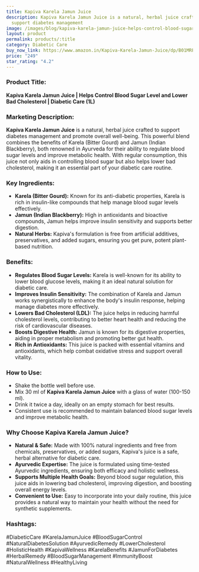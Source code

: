 ```yaml
---
title: Kapiva Karela Jamun Juice
description: Kapiva Karela Jamun Juice is a natural, herbal juice crafted to
  support diabetes management
image: /images/blog/kapiva-karela-jamun-juice-helps-control-blood-sugar-level-and-lower-bad-cholesterol-diabetic-care-1l.webp
layout: product
permalink: products/:title
category: Diabetic Care
buy_now_link: https://www.amazon.in/Kapiva-Karela-Jamun-Juice/dp/B01MRFPAMD/ref=tag=m0150-21
price: "249"
star_rating: "4.2"
---
```

### Product Title:

**Kapiva Karela Jamun Juice | Helps Control Blood Sugar Level and Lower Bad Cholesterol | Diabetic Care (1L)**

### Marketing Description:

**Kapiva Karela Jamun Juice** is a natural, herbal juice crafted to support diabetes management and promote overall well-being. This powerful blend combines the benefits of Karela (Bitter Gourd) and Jamun (Indian Blackberry), both renowned in Ayurveda for their ability to regulate blood sugar levels and improve metabolic health. With regular consumption, this juice not only aids in controlling blood sugar but also helps lower bad cholesterol, making it an essential part of your diabetic care routine.

### Key Ingredients:
- **Karela (Bitter Gourd):** Known for its anti-diabetic properties, Karela is rich in insulin-like compounds that help manage blood sugar levels effectively.
- **Jamun (Indian Blackberry):** High in antioxidants and bioactive compounds, Jamun helps improve insulin sensitivity and supports better digestion.
- **Natural Herbs:** Kapiva's formulation is free from artificial additives, preservatives, and added sugars, ensuring you get pure, potent plant-based nutrition.

### Benefits:
- **Regulates Blood Sugar Levels:** Karela is well-known for its ability to lower blood glucose levels, making it an ideal natural solution for diabetic care.
- **Improves Insulin Sensitivity:** The combination of Karela and Jamun works synergistically to enhance the body's insulin response, helping manage diabetes more effectively.
- **Lowers Bad Cholesterol (LDL):** The juice helps in reducing harmful cholesterol levels, contributing to better heart health and reducing the risk of cardiovascular diseases.
- **Boosts Digestive Health:** Jamun is known for its digestive properties, aiding in proper metabolism and promoting better gut health.
- **Rich in Antioxidants:** This juice is packed with essential vitamins and antioxidants, which help combat oxidative stress and support overall vitality.

### How to Use:
- Shake the bottle well before use.
- Mix 30 ml of **Kapiva Karela Jamun Juice** with a glass of water (100-150 ml).
- Drink it twice a day, ideally on an empty stomach for best results.
- Consistent use is recommended to maintain balanced blood sugar levels and improve metabolic health.

### Why Choose Kapiva Karela Jamun Juice?
- **Natural & Safe:** Made with 100% natural ingredients and free from chemicals, preservatives, or added sugars, Kapiva's juice is a safe, herbal alternative for diabetic care.
- **Ayurvedic Expertise:** The juice is formulated using time-tested Ayurvedic ingredients, ensuring both efficacy and holistic wellness.
- **Supports Multiple Health Goals:** Beyond blood sugar regulation, this juice aids in lowering bad cholesterol, improving digestion, and boosting overall energy levels.
- **Convenient to Use:** Easy to incorporate into your daily routine, this juice provides a natural way to maintain your health without the need for synthetic supplements.

### Hashtags:
#DiabeticCare #KarelaJamunJuice #BloodSugarControl #NaturalDiabetesSolution #AyurvedicRemedy #LowerCholesterol #HolisticHealth #KapivaWellness #KarelaBenefits #JamunForDiabetes #HerbalRemedy #BloodSugarManagement #ImmunityBoost #NaturalWellness #HealthyLiving
